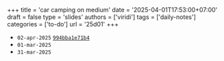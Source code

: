 +++
title = 'car camping on medium'
date = '2025-04-01T17:53:00+07:00'
draft = false
type = 'slides'
authors = ['viridi']
tags = ['daily-notes']
categories = ['to-do']
url = '25d01'
+++

+ `02-apr-2025` [`994bba1e71b4`](https://medium.com/p/994bba1e71b4)
+ `01-mar-2025`
+ `31-mar-2025`
